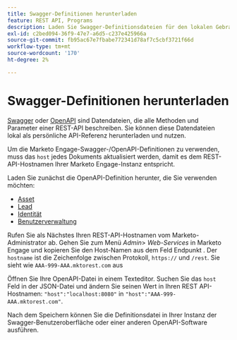 ```yaml
---
title: Swagger-Definitionen herunterladen
feature: REST API, Programs
description: Laden Sie Swagger-Definitionsdateien für den lokalen Gebrauch herunter.
exl-id: c2bed094-36f9-47e7-a6d5-c237e425966a
source-git-commit: fb95ac67e7fbabe772341d78af7c5cbf3721f66d
workflow-type: tm+mt
source-wordcount: '170'
ht-degree: 2%

---
```


# Swagger-Definitionen herunterladen

[Swagger](https://swagger.io/) oder [OpenAPI](https://www.openapis.org/) sind Datendateien, die alle Methoden und Parameter einer REST-API beschreiben. Sie können diese Datendateien lokal als persönliche API-Referenz herunterladen und nutzen.

Um die Marketo Engage-Swagger-/OpenAPI-Definitionen zu verwenden, muss das `host` jedes Dokuments aktualisiert werden, damit es dem REST-API-Hostnamen Ihrer Marketo Engage-Instanz entspricht.

Laden Sie zunächst die OpenAPI-Definition herunter, die Sie verwenden möchten:

* [Asset](assets/swagger-asset.json)
* [Lead](assets/swagger-mapi.json)
* [Identität](assets/swagger-identity.json)
* [Benutzerverwaltung](assets/swagger-user.json)

Rufen Sie als Nächstes Ihren REST-API-Hostnamen vom Marketo-Administrator ab. Gehen Sie zum Menü _Admin_> _Web-Services_ in Marketo Engage und kopieren Sie den Host-Namen aus dem Feld Endpunkt . Der `hostname` ist die Zeichenfolge zwischen Protokoll, `https://` und `/rest`. Sie sieht wie `AAA-999-AAA.mktorest.com` aus

Öffnen Sie Ihre OpenAPI-Datei in einem Texteditor. Suchen Sie das `host` Feld in der JSON-Datei und ändern Sie seinen Wert in Ihren REST API-Hostnamen: `"host":"localhost:8080"` in `"host":"AAA-999-AAA.mktorest.com"`.

Nach dem Speichern können Sie die Definitionsdatei in Ihrer Instanz der Swagger-Benutzeroberfläche oder einer anderen OpenAPI-Software ausführen.
